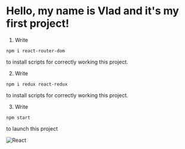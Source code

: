 # Hello, my name is Vlad and it's my first project!

1. Write

```
npm i react-router-dom
```

to install scripts for correctly working this project.

2. Write

```
npm i redux react-redux
```

to install scripts for correctly working this project.

3. Write

```
npm start
```

to launch this project

![React]('https://img4.goodfon.ru/original/1080x960/5/a5/react-framework-logo.jpg')
